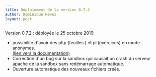 ```yaml
---
title: Déploiement de la version 0.7.2
author: Dominique Revuz
layout: post
---    
```

    
Version 0.7.2 : déployée le 25 octobre 2019

<ul>
	<li>possibilité d'avoir des pltp (feuilles ) et pl (exercices) en mode anonymes.<br />
	<a href="https://documentationpl.readthedocs.io/fr/latest/lienano/">(lien vers la documentation)</a></li>
	<li>Correction d'un bug sur la sandbox qui causait un crash du serveur apache de la sandbox sans redémarrage automatique.</li>
	<li>Ouverture automatique des nouveaux fichiers créés.</li>
</ul>
